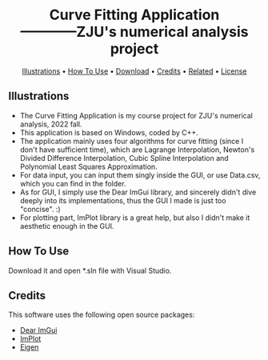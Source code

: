 
<h1 align="center">
  <br>
  Curve Fitting Application
  <br>
      ————ZJU's numerical analysis project
  <br>
</h1>
</p>

<p align="center">
  <a href="#illustrations">Illustrations</a> •
  <a href="#how-to-use">How To Use</a> •
  <a href="#download">Download</a> •
  <a href="#credits">Credits</a> •
  <a href="#related">Related</a> •
  <a href="#license">License</a>
</p>


## Illustrations

* The Curve Fitting Application is my course project for ZJU's numerical analysis, 2022 fall.
* This application is based on Windows, coded by C++.
* The application mainly uses four algorithms for curve fitting (since I don't have sufficient time), which are Lagrange Interpolation,
Newton's Divided Difference Interpolation, Cubic Spline Interpolation and Polynomial Least Squares Approximation.
* For data input, you can input them singly inside the GUI, or use Data.csv, which you can find in the folder.
* As for GUI, I simply use the Dear ImGui library, and sincerely didn't dive deeply into its implementations, thus the GUI I made
is just too "concise". :)
* For plotting part, ImPlot library is a great help, but also I didn't make it aesthetic enough in the GUI. 


## How To Use

Download it and open *.sln file with Visual Studio. 

## Credits

This software uses the following open source packages:

- [Dear ImGui](https://github.com/ocornut/imgui)
- [ImPlot](https://github.com/epezent/implot)
- [Eigen](https://eigen.tuxfamily.org/index.php?title=Main_Page)



